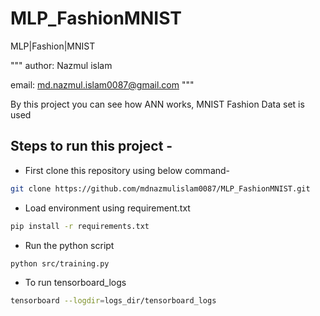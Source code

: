 # MLP_FashionMNIST
MLP|Fashion|MNIST

"""
author: Nazmul islam

email: md.nazmul.islam0087@gmail.com
"""

By this project you can see how ANN works, MNIST Fashion Data set is used

## Steps to run this project -
* First clone this repository using below command-
```bash
git clone https://github.com/mdnazmulislam0087/MLP_FashionMNIST.git
```
* Load environment using requirement.txt

```bash
pip install -r requirements.txt 
```
* Run the python script

```bash
python src/training.py

```
* To run tensorboard_logs
```bash
tensorboard --logdir=logs_dir/tensorboard_logs
```

